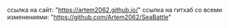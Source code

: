 ссылка на сайт: "https://artem2062.github.io/" 
ссылка на гитхаб со всеми изменениями: "https://github.com/Artem2062/SeaBattle"
